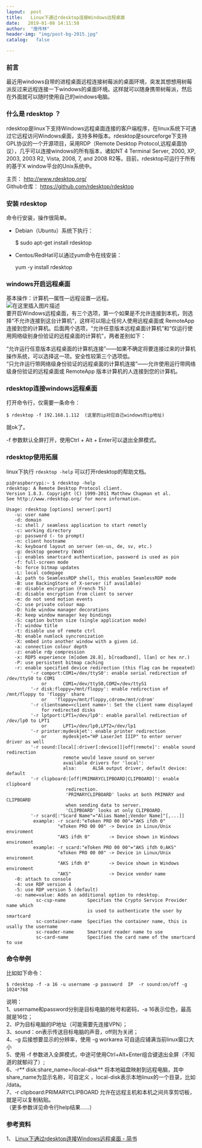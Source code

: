```yaml
---
layout:  post
title:   Linux下通过rdesktop连接Windows远程桌面
date:   2019-01-08 14:11:50
author:  "唐传林"
header-img: "img/post-bg-2015.jpg"
catalog:   false

---
```

###  前言

最近用windows自带的进程桌面远程连接树莓派的桌面环境，突发其想想用树莓派反过来远程连接一下windows的桌面环境。这样就可以随身携带树莓派，然后在外面就可以随时使用自己的windows电脑。

###  什么是 rdesktop ？

rdesktop是linux下支持Windows远程桌面连接的客户端程序，在linux系统下可通过它远程访问Windows桌面，支持多种版本。rdesktop是sourceforge下支持GPL协议的一个开源项目，采用RDP（Remote
Desktop Protocol,远程桌面协议），几乎可以连接windows的所有版本，诸如NT 4 Terminal Server, 2000, XP,
2003, 2003 R2, Vista, 2008, 7, and 2008 R2等。目前，rdesktop可运行于所有的基于X
window平台的Unix系统中。

主页： [ http://www.rdesktop.org/ ](http://www.rdesktop.org/)  
Github仓库： [ https://github.com/rdesktop/rdesktop
](https://github.com/rdesktop/rdesktop)

###  安装 rdesktop

命令行安装，操作很简单。

  * Debian（Ubuntu）系统下执行： 

    
    
    $ sudo apt-get install rdesktop
    

  * Centos/RedHat可以通过yum命令在线安装： 

    
    
    yum -y install rdesktop
    

###  windows开启远程桌面

基本操作：计算机—属性—远程设置—远程。  
![在这里插入图片描述](https://img-blog.csdnimg.cn/20190108140043464.png?x-oss-process=image/watermark,type_ZmFuZ3poZW5naGVpdGk,shadow_10,text_aHR0cHM6Ly9ibG9nLmNzZG4ubmV0L1RhbmdfQ2h1YW5saW4=,size_16,color_FFFFFF,t_70)  
要开启Windows远程桌面，有三个选项，第一个如果是不允许连接到本机，则选择“不允许连接到这台计算机”，这样可以阻止任何人使用远程桌面或
RemoteApp连接到您的计算机。后面两个选项，“允许任意版本远程桌面计算机”和“仅运行使用网络级别身份验证的远程桌面的计算机”，两者差别如下：

“允许运行任意版本远程桌面的计算机连接”——如果不确定将要连接过来的计算机操作系统，可以选择这一项。安全性较第三个选项低。  
“只允许运行带网络级身份验证的远程桌面的计算机连接”——允许使用运行带网络级身份验证的远程桌面或 RemoteApp 版本计算机的人连接到您的计算机。

###  rdesktop连接windows远程桌面

打开命令行，仅需要一条命令：

    
    
    $ rdesktop -f 192.168.1.112  (这里的ip对应自己windows的ip地址)
    

就ok了。

-f 参数默认全屏打开，使用Ctrl + Alt + Enter可以退出全屏模式。 

###  rdesktop使用拓展

linux下执行 ` rdesktop -help ` 可以打开rdesktop的帮助文档。

    
    
    pi@raspberrypi:~ $ rdesktop -help
    rdesktop: A Remote Desktop Protocol client.
    Version 1.8.3. Copyright (C) 1999-2011 Matthew Chapman et al.
    See http://www.rdesktop.org/ for more information.
    
    Usage: rdesktop [options] server[:port]
       -u: user name
       -d: domain
       -s: shell / seamless application to start remotly
       -c: working directory
       -p: password (- to prompt)
       -n: client hostname
       -k: keyboard layout on server (en-us, de, sv, etc.)
       -g: desktop geometry (WxH)
       -i: enables smartcard authentication, password is used as pin
       -f: full-screen mode
       -b: force bitmap updates
       -L: local codepage
       -A: path to SeamlessRDP shell, this enables SeamlessRDP mode
       -B: use BackingStore of X-server (if available)
       -e: disable encryption (French TS)
       -E: disable encryption from client to server
       -m: do not send motion events
       -C: use private colour map
       -D: hide window manager decorations
       -K: keep window manager key bindings
       -S: caption button size (single application mode)
       -T: window title
       -t: disable use of remote ctrl
       -N: enable numlock syncronization
       -X: embed into another window with a given id.
       -a: connection colour depth
       -z: enable rdp compression
       -x: RDP5 experience (m[odem 28.8], b[roadband], l[an] or hex nr.)
       -P: use persistent bitmap caching
       -r: enable specified device redirection (this flag can be repeated)
             '-r comport:COM1=/dev/ttyS0': enable serial redirection of /dev/ttyS0 to COM1
                 or      COM1=/dev/ttyS0,COM2=/dev/ttyS1
             '-r disk:floppy=/mnt/floppy': enable redirection of /mnt/floppy to 'floppy' share
                 or   'floppy=/mnt/floppy,cdrom=/mnt/cdrom'
             '-r clientname=<client name>': Set the client name displayed
                 for redirected disks
             '-r lptport:LPT1=/dev/lp0': enable parallel redirection of /dev/lp0 to LPT1
                 or      LPT1=/dev/lp0,LPT2=/dev/lp1
             '-r printer:mydeskjet': enable printer redirection
                 or      mydeskjet="HP LaserJet IIIP" to enter server driver as well
             '-r sound:[local[:driver[:device]]|off|remote]': enable sound redirection
                         remote would leave sound on server
                         available drivers for 'local':
                         alsa:      ALSA output driver, default device: default
             '-r clipboard:[off|PRIMARYCLIPBOARD|CLIPBOARD]': enable clipboard
                          redirection.
                          'PRIMARYCLIPBOARD' looks at both PRIMARY and CLIPBOARD
                          when sending data to server.
                          'CLIPBOARD' looks at only CLIPBOARD.
             '-r scard[:"Scard Name"="Alias Name[;Vendor Name]"[,...]]
              example: -r scard:"eToken PRO 00 00"="AKS ifdh 0"
                       "eToken PRO 00 00" -> Device in Linux/Unix enviroment
                       "AKS ifdh 0"       -> Device shown in Windows enviroment
              example: -r scard:"eToken PRO 00 00"="AKS ifdh 0;AKS"
                       "eToken PRO 00 00" -> Device in Linux/Unix enviroment
                       "AKS ifdh 0"       -> Device shown in Windows enviroment
                       "AKS"              -> Device vendor name
       -0: attach to console
       -4: use RDP version 4
       -5: use RDP version 5 (default)
       -o: name=value: Adds an additional option to rdesktop.
               sc-csp-name        Specifies the Crypto Service Provider name which
                                  is used to authenticate the user by smartcard
               sc-container-name  Specifies the container name, this is usally the username
               sc-reader-name     Smartcard reader name to use
               sc-card-name       Specifies the card name of the smartcard to use
    

###  命令举例

比如如下命令：

    
    
    $ rdesktop -f -a 16 -u username -p password  IP  -r sound:on/off -g 1024*768
    

说明：  
1、username和password分别是目标电脑的帐号和密码，-a 16表示位色，最高就是16位；  
2、IP为目标电脑的IP地址（可能需要先连接VPN）；  
3、sound：on表示传送目标电脑的声音，off则为关闭；  
4、-g 后接想要显示的分辨率，使用 -g workarea 可自适应铺满当前linux窗口大小  
5、使用 -f 参数进入全屏模式，中途可使用Ctrl+Alt+Enter组合键退出全屏（不知道的就郁闷了）;  
6、-r** disk:share_name=/local-disk** 将本地磁盘映射到远程电脑，其中share_name为显示名称，可自定义
，local-disk表示本地linux的一个目录，比如 /data。  
7、-r clipboard:PRIMARYCLIPBOARD 允许在远程主机和本机之间共享剪切板，就是可以复制粘贴。  
（更多参数详见命令行help结果……）

###  参考资料

1、 [ Linux下通过rdesktop连接Windows远程桌面 - 简书
](https://www.jianshu.com/p/91fb0b1c6815)

